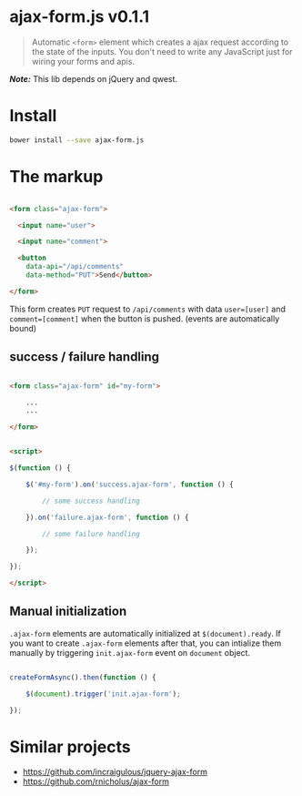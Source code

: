 # ajax-form.js v0.1.1

> Automatic `<form>` element which creates a ajax request according to the state of the inputs.
> You don't need to write any JavaScript just for wiring your forms and apis.

***Note:*** This lib depends on jQuery and qwest.

# Install

```sh
bower install --save ajax-form.js
```


# The markup

```html

<form class="ajax-form">

  <input name="user">

  <input name="comment">

  <button
    data-api="/api/comments"
    data-method="PUT">Send</button>

</form>
```

This form creates `PUT` request to `/api/comments` with data `user=[user]` and `comment=[comment]` when the button is pushed. (events are automatically bound)

## success / failure handling

```html

<form class="ajax-form" id="my-form">

    ...
    ...

</form>


<script>

$(function () {

    $('#my-form').on('success.ajax-form', function () {

        // some success handling

    }).on('failure.ajax-form', function () {

        // some failure handling

    });

});

</script>
```


## Manual initialization

`.ajax-form` elements are automatically initialized at `$(document).ready`. If you want to create `.ajax-form` elements after that, you can intialize them manually by triggering `init.ajax-form` event on `document` object.

```js

createFormAsync().then(function () {

    $(document).trigger('init.ajax-form');

});

```



# Similar projects

- https://github.com/incraigulous/jquery-ajax-form
- https://github.com/rnicholus/ajax-form
